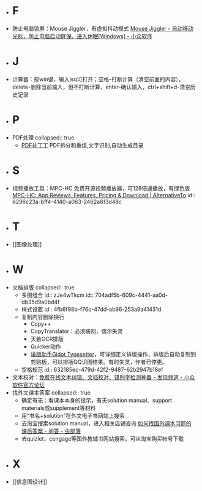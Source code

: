 - # F
- 防止电脑锁屏：Mouse Jiggler，有虚拟抖动模式 [Mouse Jiggler - 自动移动光标，防止电脑启动屏保、进入休眠[Windows] - 小众软件](https://www.appinn.com/mouse-jiggler-2/)
- # J
- 计算器：按win键，输入jsq可打开；空格-打断计算（清空前面的内容），delete-删除当前输入，但不打断计算，enter-确认输入，ctrl+shift+d-清空历史记录
- # P
- PDF处理
  collapsed:: true
	- [PDF补丁丁](https://www.cnblogs.com/pdfpatcher/) PDF拆分和重组,文字识别,自动生成目录
- # S
- 视频播放工具：MPC-HC 免费开源视频播放器，可128倍速播放，有绿色版 [MPC-HC: App Reviews, Features, Pricing & Download | AlternativeTo](https://alternativeto.net/software/mpc-hc/about/)
  id:: 6296c23a-bff4-4140-a063-2462a813d48c
- # T
- [[图像处理]]
- # W
- 文档排版
  collapsed:: true
	- 多图组合
	  id:: zJe4wTkcm
	  id:: 704adf5b-609c-4441-aa0d-db35d9a0bd4f
	- 样式设置
	  id:: 4fb6f98b-f76c-47dd-ab96-253a9a41431d
	- 复制内容删除换行
		- Copy++
		- CopyTranslator：必须联网，偶尔失灵
		- 天若OCR排版
		- Quicker动作
		- [排版助手Gidot Typesetter](http://www.epinv.com/post/3853.html)，可详细定义排版操作，排版后自动复制到剪贴板，可以排版QQ识图结果。有时失灵，作者已停更。
	- 空格规范
	  id:: 632185ec-479d-42f2-9487-62b2947b18ef
- 文本校对：[免费在线文本纠错、文档校对、错别字检测神器 - 发现频道 - 小众软件官方论坛](https://meta.appinn.net/t/topic/34225)
- 找外文课本答案
  collapsed:: true
	- 确定有无：看课本本身的提示，有无solution manual、support materials或supplement等材料
	- 用“书名+solution”在外文电子书网站上搜索
	- 去淘宝搜索solution manual，进入相关店铺咨询 [如何找国外课本习题的课后答案 - 问答 - 虫部落](https://www.chongbuluo.com/forum.php?mod=viewthread&tid=8293)
	- 去quizlet、cengage等国外教辅书网站搜索，可从淘宝购买帐号下载
- # X
- [[信息图设计]]
